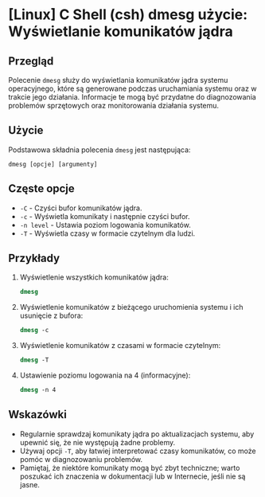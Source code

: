 # [Linux] C Shell (csh) dmesg użycie: Wyświetlanie komunikatów jądra

## Przegląd
Polecenie `dmesg` służy do wyświetlania komunikatów jądra systemu operacyjnego, które są generowane podczas uruchamiania systemu oraz w trakcie jego działania. Informacje te mogą być przydatne do diagnozowania problemów sprzętowych oraz monitorowania działania systemu.

## Użycie
Podstawowa składnia polecenia `dmesg` jest następująca:

```
dmesg [opcje] [argumenty]
```

## Częste opcje
- `-C` - Czyści bufor komunikatów jądra.
- `-c` - Wyświetla komunikaty i następnie czyści bufor.
- `-n level` - Ustawia poziom logowania komunikatów.
- `-T` - Wyświetla czasy w formacie czytelnym dla ludzi.

## Przykłady
1. Wyświetlenie wszystkich komunikatów jądra:
   ```csh
   dmesg
   ```

2. Wyświetlenie komunikatów z bieżącego uruchomienia systemu i ich usunięcie z bufora:
   ```csh
   dmesg -c
   ```

3. Wyświetlenie komunikatów z czasami w formacie czytelnym:
   ```csh
   dmesg -T
   ```

4. Ustawienie poziomu logowania na 4 (informacyjne):
   ```csh
   dmesg -n 4
   ```

## Wskazówki
- Regularnie sprawdzaj komunikaty jądra po aktualizacjach systemu, aby upewnić się, że nie występują żadne problemy.
- Używaj opcji `-T`, aby łatwiej interpretować czasy komunikatów, co może pomóc w diagnozowaniu problemów.
- Pamiętaj, że niektóre komunikaty mogą być zbyt techniczne; warto poszukać ich znaczenia w dokumentacji lub w Internecie, jeśli nie są jasne.
